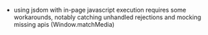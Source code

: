 -   using jsdom with in-page javascript execution requires some workarounds,
    notably catching unhandled rejections and mocking missing apis (Window.matchMedia)
